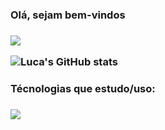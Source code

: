 
<h3>Olá, sejam bem-vindos<h3>

[<img src="https://img.shields.io/badge/linkedin-%230077B5.svg?&style=for-the-badge&logo=linkedin&logoColor=white" />](https://www.linkedin.com/in/lucas-rodrigues-da-silva-168274201/)

![Luca's GitHub stats](https://github-readme-stats.vercel.app/api?username=lucasrodrigues23&show_icons=true&theme=midnight-purple)


 <h3>Técnologias que estudo/uso:<h3>
  <a href="https://skillicons.dev">
    <img src="https://skillicons.dev/icons?i=html,css,js,react,ts,git,figma" />
  </a>
